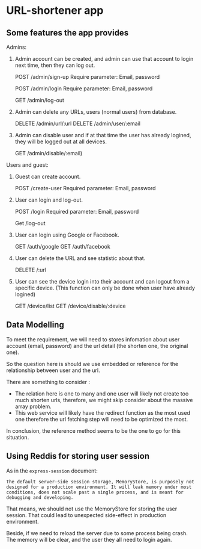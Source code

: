 # URL-shortener app

## Some features the app provides

Admins:

1. Admin account can be created, and admin can use that account to login next time, then they can log out.

    POST /admin/sign-up
    Require parameter: Email, password

    POST /admin/login
    Require parameter: Email, password

    GET /admin/log-out

2. Admin can delete any URLs, users (normal users) from database.

    DELETE /admin/url/:url
    DELETE /admin/user/:email

3. Admin can disable user and if at that time the user has already logined, they will be logged out at all devices.

    GET /admin/disable/:email)

Users and guest:

1. Guest can create account.

    POST /create-user
    Required parameter: Email, password

2. User can login and log-out.

    POST /login
    Required parameter: Email, password

    Get /log-out

3. User can login using Google or Facebook.

    GET /auth/google
    GET /auth/facebook

4. User can delete the URL and see statistic about that.

    DELETE /:url

5. User can see the device login into their account and can logout from a specific device. (This function can only be done when user have already logined)

    GET /device/list
    GET /device/disable/:device

## Data Modelling

To meet the requirement, we will need to stores infomation about user account (email, password) and the url detail (the shorten one, the original one).

So the question here is should we use embedded or reference for the relationship between user and the url.

There are something to consider :

- The relation here is one to many and one user will likely not create too much shorten urls, therefore, we might skip consider about the massive array problem.
- This web service will likely have the redirect function as the most used one therefore the url fetching step will need to be optimized the most.

In conclusion, the reference method seems to be the one to go for this situation.

## Using Reddis for storing user session

As in the ``express-session`` document:

``The default server-side session storage, MemoryStore, is purposely not designed for a production environment. It will leak memory under most conditions, does not scale past a single process, and is meant for debugging and developing.``

That means, we should not use the MemoryStore for storing the user session. That could lead to unexpected side-effect in production environment.

Beside, if we need to reload the server due to some process being crash. The memory will be clear, and the user they all need to login again.

